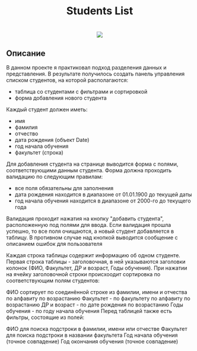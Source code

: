   <h1 align="center">Students List<h1>
  <p align="center"><img align="center" src="https://user-images.githubusercontent.com/99849325/174464406-9271ff3a-7c6f-46f9-9753-06b135a4c04d.png"/></p>


## Описание
В данном проекте я практиковал подход разделения данных и представления.
В результате получилось создать панель управления списком студентов, на которой располагаются: 
- таблица со студентами с фильтрами и сортировкой
- форма добавления нового студента

Каждый студент должен иметь:
- имя
- фамилия
- отчество
- дата рождения (объект Date)
- год начала обучения
- факультет (строка)

Для добавления студента на странице выводится форма с полями, соответствующими данным студента. 
Форма должна проходить валидацию по следующим правилам:
- все поля обязательны для заполнения
- дата рождения находится в диапазоне от 01.01.1900 до текущей даты
- год начала обучения находится в диапазоне от 2000-го до текущего года

Валидация проходит нажатия на кнопку "добавить студента", расположенную под полями для ввода. 
Если валидация прошла успешно, то все поля очищаются, а новый студент добавляется в таблицу. 
В противном случае над кнопкой выводится сообщение с описанием ошибок для пользователя

Каждая строка таблицы содержит информацию об одном студенте.
Первая строка таблицы - заголовочная, в ней указываются заголовки колонок (ФИО, Факультет, ДР и возраст, Годы обучения).
При нажатии на ячейку заголовочной строки происхоодит сортировка по соответствующим полям студентов:

ФИО сортирует по соединённой строке из фамилии, имени и отчества по алфавиту по возрастанию
Факультет - по факультету по алфавиту по возрастанию
ДР и возраст - по дате рождения по возрастанию
Годы обучения - по году начала обучения
Перед таблицей также есть фильтры, состоящие из полей:

ФИО для поиска подстроки в фамилии, имени или отчестве
Факультет для поиска подстроки в названии факультета
Год начала обучения (точное совпадение)
Год окончания обучения (точное совпадение)
